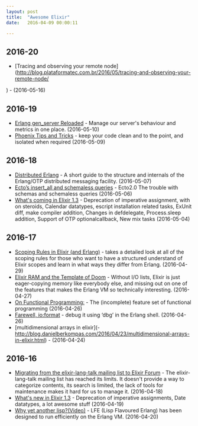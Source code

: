 ```yaml
---
layout: post
title:  "Awesome Elixir"
date:   2016-04-09 00:00:11

---
```

## 2016-20

* [Tracing and observing your remote node](http://blog.plataformatec.com.br/2016/05/tracing-and-observing-your-remote-node/

) -  (2016-05-16)

## 2016-19

* [Erlang gen_server Reloaded](https://www.erlang-solutions.com/blog/erlang-gen_server-reloaded.html) - 
Manage our server's behaviour and metrics in one place. (2016-05-10)
* [Phoenix Tips and Tricks](https://dockyard.com/blog/2016/05/02/phoenix-tips-and-tricks) - 
keep your code clean and to the point, and isolated when required (2016-05-09)

## 2016-18

* [Distributed Erlang](http://emauton.org/disterl/) - A short guide to the structure and internals of the Erlang/OTP distributed messaging facility. (2016-05-07)
* [Ecto’s insert_all and schemaless queries](http://blog.plataformatec.com.br/2016/05/ectos-insert_all-and-schemaless-queries/) - Ecto2.0 The trouble with schemas and schemaless queries (2016-05-06)
* [What's coming in Elixir 1.3](http://tuvistavie.com/2016/elixir-1-3/) - 
Deprecation of imperative assignment, with on steroids, Calendar datatypes, escript installation related tasks, ExUnit diff, make compiler addition, Changes in defdelegate, Process.sleep addition, Support of OTP optionalcallback, New mix tasks (2016-05-04)

## 2016-17

* [Scoping Rules in Elixir (and Erlang)](https://github.com/alco/elixir/wiki/Scoping-Rules-in-Elixir-(and-Erlang)) - takes a detailed look at all of the scoping rules for those who want to have a structured understand of Elixir scopes and learn in what ways they differ from Erlang. (2016-04-29)
* [Elixir RAM and the Template of Doom](http://www.evanmiller.org/elixir-ram-and-the-template-of-doom.html) - 
Without I/O lists, Elixir is just eager-copying memory like everybody else, and missing out on one of the features that makes the Erlang VM so technically interesting. (2016-04-27)
* [On Functional Programming:](https://medium.com/@jlouis666/on-functional-programming-df28cc9078de#.i6osvk1ux) - 
The (incomplete) feature set of functional programming (2016-04-26)
* [Farewell, io:format](http://blog.ikura.co/posts/farewell-io-format.html) - debug it using ‘dbg’ in the Erlang shell. (2016-04-26)
* [multidimensional arrays in elixir](- http://blog.danielberkompas.com/2016/04/23/multidimensional-arrays-in-elixir.html) -  (2016-04-24)

## 2016-16

* [Migrating from the elixir-lang-talk mailing list to Elixir Forum](http://elixirforum.com/t/elixir-lang-talk-is-migrating-to-this-forum/358) - The elixir-lang-talk mailing list has reached its limits. It doesn't provide a way to categorize contents, its search is limited, the lack of tools for maintenance makes it hard for us to manage it.  (2016-04-18)
* [What's new in Elixir 1.3](http://tuvistavie.com/tokyo.ex/#/) - Deprecation of imperative assignments, Date datatypes, a lot awesome stuff  (2016-04-19)
* [Why yet another lisp?(Video)](http://erlangcentral.org/8lu-with-robert-virding-erlang-concurrency-and-lfe-lisp-flavoured-erlang-2/#.Vxd9B5N969s) - LFE (Lisp Flavoured Erlang) has been designed to run efficiently on the Erlang VM. (2016-04-20)


